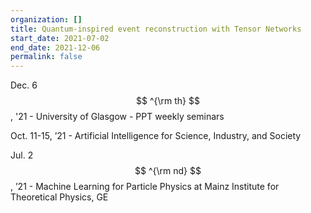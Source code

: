 ```yaml
---
organization: []
title: Quantum-inspired event reconstruction with Tensor Networks
start_date: 2021-07-02
end_date: 2021-12-06
permalink: false
---
```

Dec. 6$$ ^{\rm th} $$, '21 - University of Glasgow - PPT weekly seminars

Oct. 11-15, ’21 - Artificial Intelligence for Science, Industry, and Society

Jul. 2$$ ^{\rm nd} $$, ’21 - Machine Learning for Particle Physics at Mainz Institute for Theoretical Physics, GE

